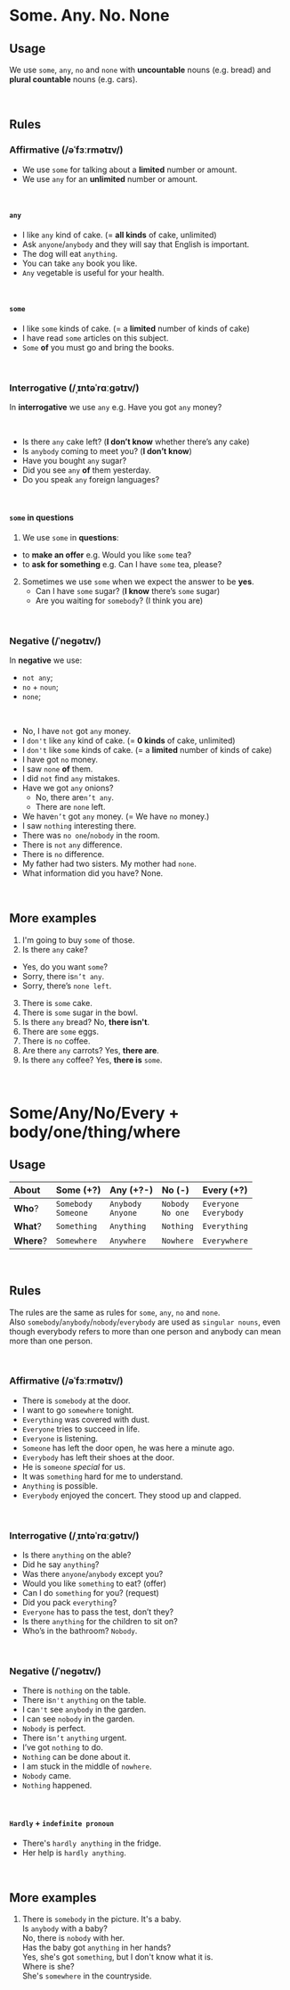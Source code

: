 # Some. Any. No. None 
## Usage
We use `some`, `any`, `no` and `none` with **uncountable** nouns (e.g. bread) and **plural countable** nouns (e.g. cars).

<br>

## Rules
### Affirmative (/əˈfɜːrmətɪv/)
- We use `some` for talking about a **limited** number or amount.
- We use `any` for an **unlimited** number or amount.

<br>

#### `any`
- I like `any` kind of cake. (= **all kinds** of cake, unlimited)
- Ask `anyone`/`anybody` and they will say that English is important.
- The dog will eat `anything`.
- You can take `any` book you like.
- `Any` vegetable is useful for your health. 

<br>

#### `some`
- I like `some` kinds of cake. (= a **limited** number of kinds of cake)
- I have read `some` articles on this subject.
- `Some` **of** you must go and bring the books.


<br>

### Interrogative (/ˌɪntəˈrɑːɡətɪv/)
In **interrogative** we use `any` e.g. Have you got `any` money?

<br>

- Is there `any` cake left? (**I don’t know** whether there’s any cake)
- Is `anybody` coming to meet you? (**I don’t know**)
- Have you bought `any` sugar?
- Did you see `any` **of** them yesterday.
- Do you speak `any` foreign languages? 

<br>

#### `some` in **questions**
1. We use `some` in **questions**:
- to **make an offer** e.g. Would you like `some` tea?
- to **ask for something** e.g. Can I have `some` tea, please?
2. Sometimes we use `some` when we expect the answer to be **yes**.
   - Can I have `some` sugar? (**I know** there’s `some` sugar)
   - Are you waiting for `somebody`? (I think you are)

<br>

### Negative (/ˈneɡətɪv/)
In **negative** we use:
- `not any`;
- `no` + `noun`;
- `none`;

<br>

- No, I have `not` got `any` money.
- I `don't` like `any` kind of cake. (= **0 kinds** of cake, unlimited)
- I `don't` like `some` kinds of cake. (= a **limited** number of kinds of cake)
- I have got `no` money.
- I saw `none` **of** them.
- I did `not` find `any` mistakes.
- Have we got `any` onions?
  - No, there are`n’t any`.
  - There are `none` left.
- We have`n’t` got `any` money. (= We have `no` money.)
- I saw `nothing` interesting there.
- There was `no one`/`nobody` in the room.
- There is `not` `any` difference.
- There is `no` difference.
- My father had two sisters. My mother had `none`.
- What information did you have? None.

<br>

## More examples
1. I'm going to buy `some` of those.
2. Is there `any` cake?<br>
- Yes, do you want `some`?
- Sorry, there is`n’t any`.
- Sorry, there’s `none left`.
3. There is `some` cake. 
4. There is `some` sugar in the bowl.
5. Is there `any` bread? No, **there isn't**.
6. There are `some` eggs.
7. There is `no` coffee.
8. Are there `any` carrots? Yes, **there are**.
9. Is there `any` coffee? Yes, **there is** `some`.

<br>

# Some/Any/No/Every + body/one/thing/where
## Usage
|About|Some (+?)|Any (+?-)|No (-)|Every (+?)|
|:----|:---|:--|:-|:----|
|**Who**?|`Somebody`<br>`Someone`|`Anybody`<br>`Anyone`|`Nobody`<br>`No one`|`Everyone`<br>`Everybody`|
|**What**?|`Something`|`Anything`|`Nothing`|`Everything`|
|**Where**?|`Somewhere`|`Anywhere`|`Nowhere`|`Everywhere`|

<br>

## Rules
The rules are the same as rules for `some`, `any`, `no` and `none`.<br>
Also `somebody`/`anybody`/`nobody`/`everybody` are used as `singular nouns`, even though everybody refers to more than one person and anybody can mean more than one person.

<br>

### Affirmative (/əˈfɜːrmətɪv/)
- There is `somebody` at the door.
- I want to go `somewhere` tonight.
- `Everything` was covered with dust.
- `Everyone` tries to succeed in life.
- `Everyone` is listening.
- `Someone` has left the door open, he was here a minute ago.
- `Everybody` has left their shoes at the door.
- He is `someone` *special* for us.
- It was `something` hard for me to understand.
- `Anything` is possible.
- `Everybody` enjoyed the concert. They stood up and clapped.

<br>

### Interrogative (/ˌɪntəˈrɑːɡətɪv/)
- Is there `anything` on the able?
- Did he say `anything`?
- Was there `anyone`/`anybody` except you?
- Would you like `something` to eat? (offer)
- Can I do `something` for you? (request)
- Did you pack `everything`?
- `Everyone` has to pass the test, don’t they?
- Is there `anything` for the children to sit on?
- Who’s in the bathroom? `Nobody`.

<br>

### Negative (/ˈneɡətɪv/)
- There is `nothing` on the table.
- There is`n't` `anything` on the table.
- I ca`n't` see `anybody` in the garden.
- I can see `nobody` in the garden.
- `Nobody` is perfect.
- There is`n’t` `anything` urgent.
- I’ve got `nothing` to do.
- `Nothing` can be done about it.
- I am stuck in the middle of `nowhere`.
- `Nobody` came. 
- `Nothing` happened.

<br>

#### `Hardly` + `indefinite pronoun`
- There's `hardly anything` in the fridge.
- Her help is `hardly anything`. 

<br>

## More examples
1. There is `somebody` in the picture. It's a baby.<br>
Is `anybody` with a baby?<br>
No, there is `nobody` with her.<br>
Has the baby got `anything` in her hands?<br>
Yes, she's got `something`, but I don't know what it is.<br>
Where is she?<br>
She's `somewhere` in the countryside.

